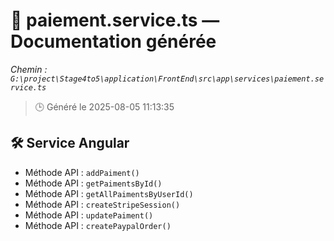 # 📄 paiement.service.ts — Documentation générée
*Chemin : `G:\project\Stage4to5\application\FrontEnd\src\app\services\paiement.service.ts`*

> 🕒 Généré le 2025-08-05 11:13:35

## 🛠️ Service Angular
- Méthode API : `addPaiment()`
- Méthode API : `getPaimentsById()`
- Méthode API : `getAllPaimentsByUserId()`
- Méthode API : `createStripeSession()`
- Méthode API : `updatePaiment()`
- Méthode API : `createPaypalOrder()`

